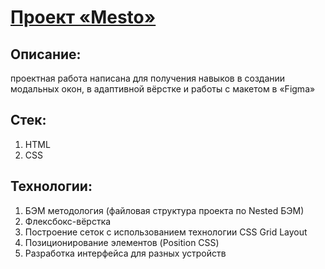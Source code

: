 # [Проект «Mesto»](https://takeyourenergy.github.io/mesto-project/)

## Описание:
проектная работа написана для получения навыков в создании модальных окон, в адаптивной вёрстке и работы с макетом в «Figma»

## Стек:
1) HTML
2) CSS

## Технологии:
1) БЭМ методология (файловая структура проекта по Nested БЭМ)
2) Флексбокс-вёрстка
3) Построение сеток с использованием технологии CSS Grid Layout
3) Позиционирование элементов (Position CSS)
4) Разработка интерфейса для разных устройств
